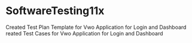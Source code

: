 # SoftwareTesting11x
Created Test Plan Template for Vwo Application for Login and Dashboard reated Test Cases for Vwo Application for Login and Dashboard
